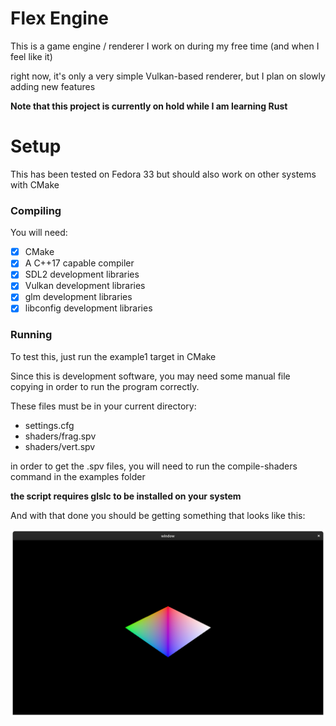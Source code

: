 # Flex Engine
This is a game engine / renderer I work on during my free time (and when I feel like it)

right now, it's only a very simple Vulkan-based renderer, but I plan on slowly adding new features

__Note that this project is currently on hold while I am learning Rust__

# Setup
This has been tested on Fedora 33 but should also work on other systems with CMake

### Compiling
You will need:
- [x] CMake
- [x] A C++17 capable compiler
- [x] SDL2 development libraries
- [x] Vulkan development libraries
- [x] glm development libraries
- [x] libconfig development libraries

### Running
To test this, just run the example1 target in CMake

Since this is development software, you may need some manual file copying in order to run the program correctly.

These files must be in your current directory:
- settings.cfg
- shaders/frag.spv
- shaders/vert.spv

in order to get the .spv files, you will need to run the compile-shaders command in the examples folder

__the script requires glslc to be installed on your system__

And with that done you should be getting something that looks like this:

![A screenshot of the renderer](screenshot.png)
